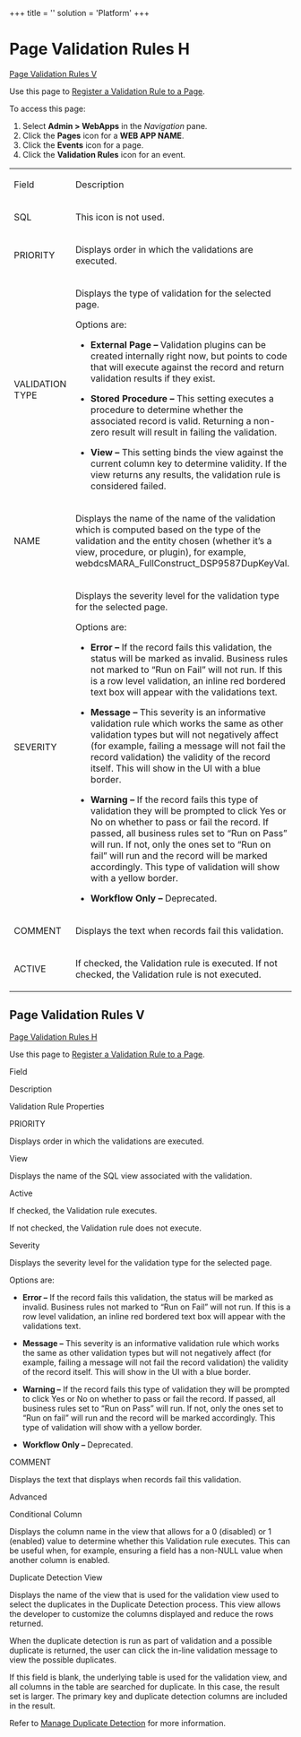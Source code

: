 +++
title = ''
solution = 'Platform'
+++

# <span id="Page_Validation_Rules_H"></span>Page Validation Rules H

[Page Validation Rules V](#Page_Validation_Rules_V)

<div class="use">

Use this page to [Register a Validation Rule to a
Page](../../WebApp_Dev/ValidationRules.htm).

</div>

To access this page:

1.  Select **Admin \> WebApps** in the *Navigation* pane.
2.  Click the **Pages** icon for a **WEB APP NAME**.
3.  Click the **Events** icon for a page.
4.  Click the **Validation Rules** icon for an event.

<table>
<tbody>
<tr class="odd">
<td><p>Field</p></td>
<td><p>Description</p></td>
</tr>
<tr class="even">
<td><p>SQL</p></td>
<td><p>This icon is not used.</p></td>
</tr>
<tr class="odd">
<td><p>PRIORITY</p></td>
<td><p>Displays order in which the validations are executed.</p></td>
</tr>
<tr class="even">
<td><p>VALIDATION TYPE</p></td>
<td><p>Displays the type of validation for the selected page.</p>
<p>Options are:</p>
<ul>
<li><p><strong>External Page –</strong> Validation plugins can be created internally right now, but points to code that will execute against the record and return validation results if they exist.</p></li>
<li><p><strong>Stored Procedure –</strong> This setting executes a procedure to determine whether the associated record is valid. Returning a non-zero result will result in failing the validation.</p></li>
<li><p><strong>View –</strong> This setting binds the view against the current column key to determine validity. If the view returns any results, the validation rule is considered failed.</p></li>
</ul></td>
</tr>
<tr class="odd">
<td><p>NAME</p></td>
<td><p>Displays the name of the name of the validation which is computed based on the type of the validation and the entity chosen (whether it’s a view, procedure, or plugin), for example, webdcsMARA_FullConstruct_DSP9587DupKeyVal.</p></td>
</tr>
<tr class="even">
<td><p>SEVERITY</p></td>
<td><p>Displays the severity level for the validation type for the selected page.</p>
<p>Options are:</p>
<ul>
<li><p><strong>Error –</strong> If the record fails this validation, the status will be marked as invalid. Business rules not marked to “Run on Fail” will not run. If this is a row level validation, an inline red bordered text box will appear with the validations text.</p></li>
<li><p><strong>Message –</strong> This severity is an informative validation rule which works the same as other validation types but will not negatively affect (for example, failing a message will not fail the record validation) the validity of the record itself. This will show in the UI with a blue border.</p></li>
<li><p><strong>Warning –</strong> If the record fails this type of validation they will be prompted to click Yes or No on whether to pass or fail the record. If passed, all business rules set to “Run on Pass” will run. If not, only the ones set to “Run on fail” will run and the record will be marked accordingly. This type of validation will show with a yellow border.</p></li>
<li><p><strong>Workflow Only –</strong> Deprecated.</p></li>
</ul></td>
</tr>
<tr class="odd">
<td><p>COMMENT</p></td>
<td><p>Displays the text when records fail this validation.</p></td>
</tr>
<tr class="even">
<td><p>ACTIVE</p></td>
<td><p>If checked, the Validation rule is executed. If not checked, the Validation rule is not executed.</p></td>
</tr>
</tbody>
</table>

## <span id="Page_Validation_Rules_V"></span>Page Validation Rules V

[Page Validation Rules H](#Page_Validation_Rules_H)

<div class="use">

Use this page to [Register a Validation Rule to a
Page](../../WebApp_Dev/ValidationRules.htm).

</div>

Field

Description

Validation Rule Properties

PRIORITY

Displays order in which the validations are executed.

View

Displays the name of the SQL view associated with the validation.

Active

If checked, the Validation rule executes.

If not checked, the Validation rule does not execute.

Severity

Displays the severity level for the validation type for the selected
page.

Options are:

  - **Error –** If the record fails this validation, the status will be
    marked as invalid. Business rules not marked to “Run on Fail” will
    not run. If this is a row level validation, an inline red bordered
    text box will appear with the validations text.

  - **Message –** This severity is an informative validation rule which
    works the same as other validation types but will not negatively
    affect (for example, failing a message will not fail the record
    validation) the validity of the record itself. This will show in the
    UI with a blue border.

  - **Warning –** If the record fails this type of validation they will
    be prompted to click Yes or No on whether to pass or fail the
    record. If passed, all business rules set to “Run on Pass” will run.
    If not, only the ones set to “Run on fail” will run and the record
    will be marked accordingly. This type of validation will show with a
    yellow border.

  - **Workflow Only –** Deprecated.

COMMENT

Displays the text that displays when records fail this validation.

Advanced

Conditional Column

Displays the column name in the view that allows for a 0 (disabled) or 1
(enabled) value to determine whether this Validation rule executes. This
can be useful when, for example, ensuring a field has a non-NULL value
when another column is enabled.

Duplicate Detection View

Displays the name of the view that is used for the validation view used
to select the duplicates in the Duplicate Detection process. This view
allows the developer to customize the columns displayed and reduce the
rows returned.

When the duplicate detection is run as part of validation and a possible
duplicate is returned, the user can click the in-line validation message
to view the possible duplicates.

If this field is blank, the underlying table is used for the validation
view, and all columns in the table are searched for duplicate. In this
case, the result set is larger. The primary key and duplicate detection
columns are included in the result.

Refer to [Manage Duplicate
Detection](../Use_Cases/Manage%20Duplicate%20Detection.htm) for more
information.
